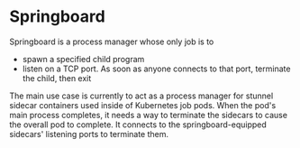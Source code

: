 # Springboard

Springboard is a process manager whose only job is to
- spawn a specified child program
- listen on a TCP port. As soon as anyone connects to that port, terminate the child, then exit

The main use case is currently to act as a process manager for stunnel sidecar containers used inside of Kubernetes job pods.
When the pod's main process completes, it needs a way to terminate the sidecars to cause the overall pod to complete.
It connects to the springboard-equipped sidecars' listening ports to terminate them.
